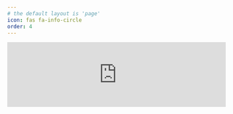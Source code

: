 ```yaml
---
# the default layout is 'page'
icon: fas fa-info-circle
order: 4
---
```


<!-- Add Markdown syntax content to file `_tabs/about.md`{: .filepath } and it will show up on this page. 
{: .prompt-tip } -->  


<iframe src="https://tryhackme.com/api/v2/badges/public-profile?userPublicId=598888" style='border:none; width: 100%;color-scheme: auto; margin: auto;'></iframe>
